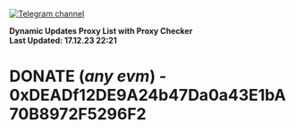[![Telegram channel](https://img.shields.io/endpoint?url=https://runkit.io/damiankrawczyk/telegram-badge/branches/master?url=https://t.me/n4z4v0d)](https://t.me/n4z4v0d) 

**Dynamic Updates Proxy List with Proxy Checker**  
**Last Updated: 17.12.23 22:21**

# DONATE (_any evm_) - 0xDEADf12DE9A24b47Da0a43E1bA70B8972F5296F2
